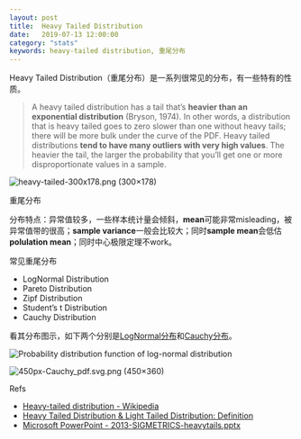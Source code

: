 ```yaml
---
layout: post
title:  Heavy Tailed Distribution
date:   2019-07-13 12:00:00
category: "stats"
keywords: heavy-tailed distribution, 重尾分布
---
```


Heavy Tailed Distribution（重尾分布）是一系列很常见的分布，有一些特有的性质。

> A heavy tailed distribution has a tail that’s **heavier than an exponential distribution** (Bryson, 1974). In other words, a distribution that is heavy tailed goes to zero slower than one without heavy tails; there will be more bulk under the curve of the PDF. Heavy tailed distributions **tend to have many outliers with very high values**. The heavier the tail, the larger the probability that you’ll get one or more disproportionate values in a sample.

![heavy-tailed-300x178.png (300×178)](https://www.statisticshowto.datasciencecentral.com/wp-content/uploads/2016/05/heavy-tailed-300x178.png)

重尾分布

分布特点：异常值较多，一些样本统计量会倾斜，**mean**可能非常misleading，被异常值带的很高；**sample variance**一般会比较大；同时**sample mean**会低估**polulation mean**；同时中心极限定理不work。

常见重尾分布

+ LogNormal Distribution
+ Pareto Distribution
+ Zipf Distribution
+ Student’s t Distribution
+ Cauchy Distribution

看其分布图示，如下两个分别是[LogNormal分布](https://www.statisticshowto.datasciencecentral.com/lognormal-distribution/)和[Cauchy分布](https://www.statisticshowto.datasciencecentral.com/cauchy-distribution-2/)。

![Probability distribution function of log-normal distribution](https://upload.wikimedia.org/wikipedia/commons/a/ae/PDF-log_normal_distributions.svg)

![450px-Cauchy_pdf.svg.png (450×360)](https://upload.wikimedia.org/wikipedia/commons/thumb/8/8c/Cauchy_pdf.svg/450px-Cauchy_pdf.svg.png)

Refs

+ [Heavy-tailed distribution - Wikipedia](https://en.wikipedia.org/wiki/Heavy-tailed_distribution)
+ [Heavy Tailed Distribution & Light Tailed Distribution: Definition](https://www.statisticshowto.datasciencecentral.com/heavy-tailed-distribution/)
+ [Microsoft PowerPoint - 2013-SIGMETRICS-heavytails.pptx](http://users.cms.caltech.edu/~adamw/papers/2013-SIGMETRICS-heavytails.pdf)



